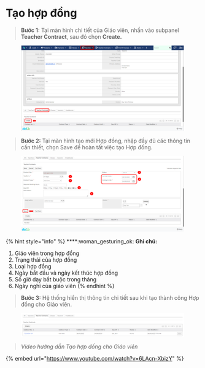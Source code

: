 # Tạo hợp đồng

> **Bước 1:**&#x20;
> Tại màn hình chi tiết của Giáo viên, nhấn vào subpanel **Teacher Contract**, sau đó chọn **Create.**

<figure><img src="../../.gitbook/assets/image (27).png" alt=""><figcaption></figcaption></figure>

> **Bước 2:** Tại màn hình tạo mới Hợp đồng, nhập đầy đủ các thông tin cần thiết, chọn Save để hoàn tất việc tạo Hợp đồng.

<figure><img src="../../.gitbook/assets/image (30).png" alt=""><figcaption></figcaption></figure>

{% hint style="info" %}
****:woman\_gesturing\_ok: **Ghi chú:**

1. Giáo viên trong hợp đồng
2. Trạng thái của hợp đồng
3. Loại hợp đồng
4. Ngày bắt đầu và ngày kết thúc hợp đồng
5. Số giờ dạy bắt buộc trong tháng&#x20;
6. Ngày nghỉ của giáo viên
{% endhint %}

> **Bước 3:** Hệ thống hiển thị thông tin chi tiết sau khi tạo thành công Hợp đồng cho Giáo viên.

<figure><img src="../../.gitbook/assets/image (25).png" alt=""><figcaption></figcaption></figure>

> _Video hướng dẫn Tạo hợp đồng cho Giáo viên_

{% embed url="https://www.youtube.com/watch?v=6LAcn-XbizY" %}
